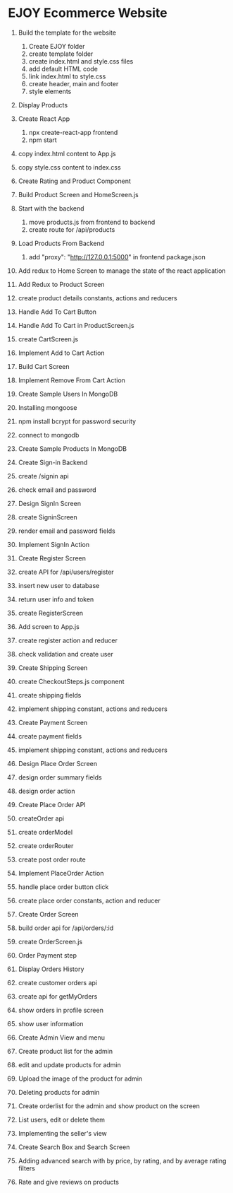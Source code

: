 # EJOY Ecommerce Website
1. Build the template for the website
   1. Create EJOY folder
   2. create template folder
   3. create index.html and style.css files
   4. add default HTML code
   5. link index.html to style.css
   6. create header, main and footer
   7. style elements
2. Display Products
3. Create React App
   1. npx create-react-app frontend
   2. npm start
4. copy index.html content to App.js
5. copy style.css content to index.css
6. Create Rating and Product Component
7. Build Product Screen and HomeScreen.js
8. Start with the backend
   1. move products.js from frontend to backend
   2. create route for /api/products
9. Load Products From Backend
   1. add "proxy": "http://127.0.0.1:5000" in frontend package.json
   
10. Add redux to Home Screen to manage the state of the react application

11. Add Redux to Product Screen
   1. create product details constants, actions and reducers
12. Handle Add To Cart Button
   1. Handle Add To Cart in ProductScreen.js
   2. create CartScreen.js
13. Implement Add to Cart Action
   
14. Build Cart Screen
   
15. Implement Remove From Cart Action
   
16. Create Sample Users In MongoDB
   1. Installing mongoose
   2. npm install bcrypt for password security
   3. connect to mongodb
   
17. Create Sample Products In MongoDB
   
18. Create Sign-in Backend
   1. create /signin api
   2. check email and password
19. Design SignIn Screen
   1. create SigninScreen
   2. render email and password fields
   
20. Implement SignIn Action
   
21. Create Register Screen
   1. create API for /api/users/register
   2. insert new user to database
   3. return user info and token
   4. create RegisterScreen
   5. Add screen to App.js
   6. create register action and reducer
   7. check validation and create user
22. Create Shipping Screen
   1. create CheckoutSteps.js component
   2. create shipping fields
   3. implement shipping constant, actions and reducers
23. Create Payment Screen
   1. create payment fields
   2. implement shipping constant, actions and reducers
24. Design Place Order Screen
   1. design order summary fields
   2. design order action
25. Create Place Order API
   1. createOrder api
   2. create orderModel
   3. create orderRouter
   4. create post order route
26. Implement PlaceOrder Action
   1. handle place order button click
   2. create place order constants, action and reducer
27. Create Order Screen
   1. build order api for /api/orders/:id
   2. create OrderScreen.js
28. Order Payment step
29. Display Orders History
   1. create customer orders api
   2. create api for getMyOrders
   3. show orders in profile screen
30. show user information
31. Create Admin View and menu
32. Create product list for the admin
33. edit and update products for admin
34. Upload the image of the product for admin
35. Deleting products for admin
36. Create orderlist for the admin and show product on the screen
37. List users, edit or delete them
38. Implementing the seller's view
39. Create  Search Box and Search Screen
40. Adding advanced search with by price, by rating, and by average rating filters
41. Rate and give reviews on products